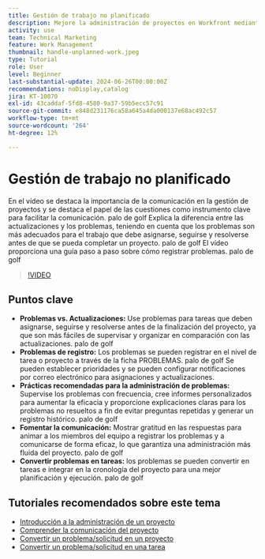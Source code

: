 ```yaml
---
title: Gestión de trabajo no planificado
description: Mejore la administración de proyectos en Workfront mediante el seguimiento y la resolución efectivos de problemas, el uso de herramientas de registro, la implementación de prácticas recomendadas, el fomento de la comunicación y la conversión fluida de problemas en tareas para una ejecución optimizada.
activity: use
team: Technical Marketing
feature: Work Management
thumbnail: handle-unplanned-work.jpeg
type: Tutorial
role: User
level: Beginner
last-substantial-update: 2024-06-26T00:00:00Z
recommendations: noDisplay,catalog
jira: KT-10070
exl-id: 43caddaf-5fd8-4580-9a37-59b5ecc57c91
source-git-commit: e848d231176ca58a645a4da000137e68ac492c57
workflow-type: tm+mt
source-wordcount: '264'
ht-degree: 12%

---
```


# Gestión de trabajo no planificado

En el vídeo se destaca la importancia de la comunicación en la gestión de proyectos y se destaca el papel de las cuestiones como instrumento clave para facilitar la comunicación. palo de golf Explica la diferencia entre las actualizaciones y los problemas, teniendo en cuenta que los problemas son más adecuados para el trabajo que debe asignarse, seguirse y resolverse antes de que se pueda completar un proyecto. palo de golf El vídeo proporciona una guía paso a paso sobre cómo registrar problemas. palo de golf


>[!VIDEO](https://video.tv.adobe.com/v/3446569/?quality=12&learn=on&enablevpops&captions=spa)

## Puntos clave

* **Problemas vs. Actualizaciones:** Use problemas para tareas que deben asignarse, seguirse y resolverse antes de la finalización del proyecto, ya que son más fáciles de supervisar y organizar en comparación con las actualizaciones. palo de golf
* **Problemas de registro:** Los problemas se pueden registrar en el nivel de tarea o proyecto a través de la ficha PROBLEMAS. palo de golf Se pueden establecer prioridades y se pueden configurar notificaciones por correo electrónico para asignaciones y actualizaciones.
* **Prácticas recomendadas para la administración de problemas:** Supervise los problemas con frecuencia, cree informes personalizados para aumentar la eficacia y proporcione explicaciones claras para los problemas no resueltos a fin de evitar preguntas repetidas y generar un registro histórico. palo de golf
* **Fomentar la comunicación:** Mostrar gratitud en las respuestas para animar a los miembros del equipo a registrar los problemas y a comunicarse de forma eficaz, lo que garantiza una administración más fluida del proyecto. palo de golf
* **Convertir problemas en tareas:** los problemas se pueden convertir en tareas e integrar en la cronología del proyecto para una mejor planificación y ejecución. palo de golf


## Tutoriales recomendados sobre este tema

* [Introducción a la administración de un proyecto](/help/manage-work/projects/getting-started-manage-a-project.md)
* [Comprender la comunicación del proyecto](/help/manage-work/projects/understand-project-communication.md)
* [Convertir un problema/solicitud en un proyecto](/help/manage-work/issues-requests/create-a-project-from-a-request.md)
* [Convertir un problema/solicitud en una tarea](/help/manage-work/issues-requests/convert-issues-to-other-work-items.md)
